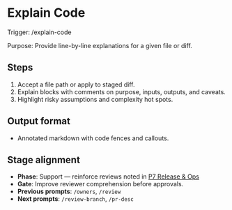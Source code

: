 # Explain Code

Trigger: /explain-code

Purpose: Provide line-by-line explanations for a given file or diff.

## Steps

1. Accept a file path or apply to staged diff.
2. Explain blocks with comments on purpose, inputs, outputs, and caveats.
3. Highlight risky assumptions and complexity hot spots.

## Output format

- Annotated markdown with code fences and callouts.

## Stage alignment

- **Phase**: Support — reinforce reviews noted in
  [P7 Release & Ops](WORKFLOW.md#p7-release--ops)
- **Gate**: Improve reviewer comprehension before approvals.
- **Previous prompts**: `/owners`, `/review`
- **Next prompts**: `/review-branch`, `/pr-desc`
